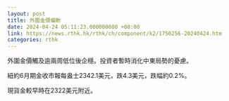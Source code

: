 ```yaml
---
layout: post
title: 外圍金價偏軟
date: 2024-04-24 05:11:23.000000000 +08:00
link: https://news.rthk.hk/rthk/ch/component/k2/1750256-20240424.htm
categories: rthk
---
```


外圍金價觸及逾兩周低位後企穩。投資者暫時消化中東局勢的憂慮。

紐約6月期金收市報每盎士2342.1美元，跌4.3美元，跌幅約0.2%。

現貨金較早時在2322美元附近。
